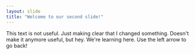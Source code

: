 ```yaml
---
layout: slide
title: "Welcome to our second slide!"
---
```

This text is not useful. Just making clear that I changed something. Doesn't make it anymore useful, but hey. We're learning here.
Use the left arrow to go back!
